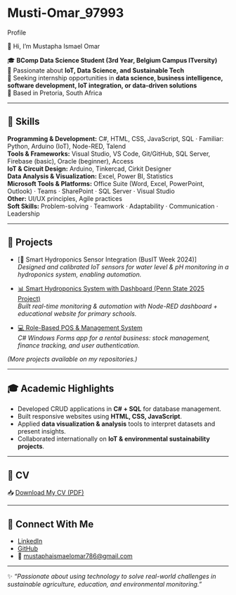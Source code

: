 # Musti-Omar_97993
Profile

👋 Hi, I’m Mustapha Ismael Omar  

🎓 **BComp Data Science Student (3rd Year, Belgium Campus ITversity)**  
🌱 Passionate about **IoT, Data Science, and Sustainable Tech**  
💼 Seeking internship opportunities in **data science, business intelligence, software development, IoT integration, or data-driven solutions**  
📍 Based in Pretoria, South Africa  

---

## 🚀 Skills  

**Programming & Development:** C#, HTML, CSS, JavaScript, SQL · Familiar: Python, Arduino (IoT), Node-RED, Talend  
**Tools & Frameworks:** Visual Studio, VS Code, Git/GitHub, SQL Server, Firebase (basic), Oracle (beginner), Access  
**IoT & Circuit Design:** Arduino, Tinkercad, Cirkit Designer  
**Data Analysis & Visualization:** Excel, Power BI, Statistics  
**Microsoft Tools & Platforms:** Office Suite (Word, Excel, PowerPoint, Outlook) · Teams · SharePoint · SQL Server · Visual Studio  
**Other:** UI/UX principles, Agile practices  
**Soft Skills:** Problem-solving · Teamwork · Adaptability · Communication · Leadership

---

## 📂 Projects  

- [🌱 Smart Hydroponics Sensor Integration (BusIT Week 2024)]  
  *Designed and calibrated IoT sensors for water level & pH monitoring in a hydroponics system, enabling automation.*  

- [📊 Smart Hydroponics System with Dashboard (Penn State 2025 Project)](https://github.com/Musti-Omar-97993/International-Project-Web-Template)  
  *Built real-time monitoring & automation with Node-RED dashboard + educational website for primary schools.*  

- [💻 Role-Based POS & Management System]()  
  *C# Windows Forms app for a rental business: stock management, finance tracking, and user authentication.*  

*(More projects available on my repositories.)*  

---

## 🎓 Academic Highlights  

- Developed CRUD applications in **C# + SQL** for database management.  
- Built responsive websites using **HTML, CSS, JavaScript**.  
- Applied **data visualization & analysis** tools to interpret datasets and present insights.  
- Collaborated internationally on **IoT & environmental sustainability projects**.  

---

## 📄 CV  

📥 [Download My CV (PDF)]()  

---

## 🔗 Connect With Me  

- [LinkedIn](https://www.linkedin.com/in/mustapha-ismael-omar-2a2b11318/)  
- [GitHub](https://github.com/Musti-Omar-97993)  
- 📧 mustaphaismaelomar786@gmail.com  

---

✨ *“Passionate about using technology to solve real-world challenges in sustainable agriculture, education, and environmental monitoring.”*

